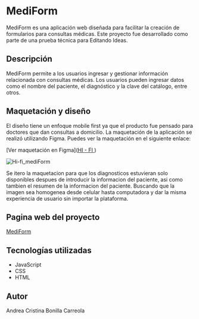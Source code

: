 # MediForm

MediForm es una aplicación web diseñada para facilitar la creación de formularios para consultas médicas. Este proyecto fue desarrollado como parte de una prueba técnica para Editando Ideas.

## Descripción

MediForm permite a los usuarios ingresar y gestionar información relacionada con consultas médicas. Los usuarios pueden ingresar datos como el nombre del paciente, el diagnóstico y la clave del catálogo, entre otros. 

## Maquetación y diseño

El diseño tiene un enfoque mobile first ya que el producto fue pensado para doctores que dan consultas a domicilio.
La maquetación de la aplicación se realizó utilizando Figma. Puedes ver la maquetación en el siguiente enlace:

[Ver maquetación en Figma]([HI - FI ](https://www.figma.com/file/Z3Xyxtb2ByAiR7EOozLZ9b/Editando_Ideas?type=design&node-id=0%3A1&mode=design&t=b6NqUCqP9o8r8FlL-1)) 

![Hi-fi_mediForm](https://github.com/BCAndreaC/MediForm/assets/126895867/9a111b46-9a75-4ccf-848c-5f180f678d8a)

Se itero la maquetacion para que los diagnosticos estuvieran solo disponibles despues de introducir la informacion del paciente, asi como tambien el resumen de la informacion del paciente. Buscando que la imagen sea homogenea desde celular hasta computadora y dar la misma experiencia de usuario sin importar la plataforma.

## Pagina web del proyecto

[MediForm](https://bcandreac.github.io/MediForm/src/)

## Tecnologías utilizadas

- JavaScript
- CSS
- HTML

## Autor

Andrea Cristina Bonilla Carreola
